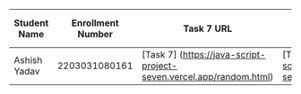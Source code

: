 | Student Name | Enrollment Number | Task 7 URL | Task 8 URL | GitHub Repository URL |
| --- | --- | --- | --- | --- |
| Ashish Yadav | 2203031080161 | [Task 7] (https://java-script-project-seven.vercel.app/random.html) | [Task 8] (https://java-script-project-seven.vercel.app/pass.html) | [GitHub Repository](https://github.com/AshishIT611/JavaScript_Project) |